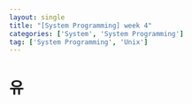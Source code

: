 ```yaml
---
layout: single
title: "[System Programming] week 4"
categories: ['System', 'System Programming']
tag: ['System Programming', 'Unix']
---
```






# 유
